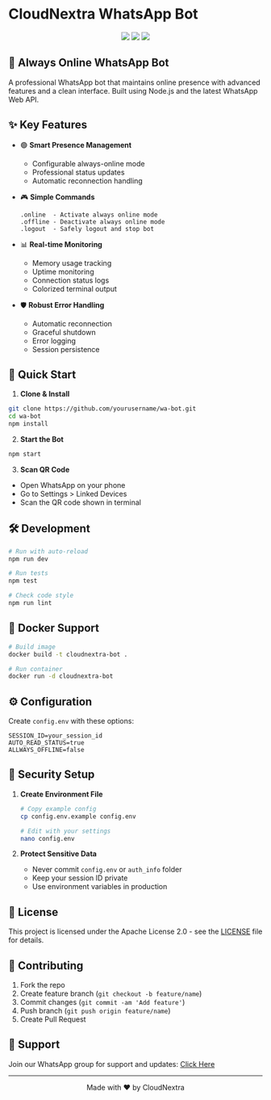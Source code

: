 # CloudNextra WhatsApp Bot

<div align="center">
  <img src="https://img.shields.io/badge/Node.js-43853D?style=for-the-badge&logo=node.js&logoColor=white"/>
  <img src="https://img.shields.io/badge/WhatsApp-25D366?style=for-the-badge&logo=whatsapp&logoColor=white"/>
  <img src="https://img.shields.io/badge/license-Apache--2.0-blue?style=for-the-badge"/>
</div>

## 📱 Always Online WhatsApp Bot

A professional WhatsApp bot that maintains online presence with advanced features and a clean interface. Built using Node.js and the latest WhatsApp Web API.

## ✨ Key Features

- 🟢 **Smart Presence Management**
  - Configurable always-online mode
  - Professional status updates
  - Automatic reconnection handling

- 🎮 **Simple Commands**
  ```
  .online  - Activate always online mode
  .offline - Deactivate always online mode
  .logout  - Safely logout and stop bot
  ```

- 📊 **Real-time Monitoring**
  - Memory usage tracking
  - Uptime monitoring
  - Connection status logs
  - Colorized terminal output

- 🛡️ **Robust Error Handling**
  - Automatic reconnection
  - Graceful shutdown
  - Error logging
  - Session persistence

## 🚀 Quick Start

1. **Clone & Install**
```bash
git clone https://github.com/yourusername/wa-bot.git
cd wa-bot
npm install
```

2. **Start the Bot**
```bash
npm start
```

3. **Scan QR Code**
- Open WhatsApp on your phone
- Go to Settings > Linked Devices
- Scan the QR code shown in terminal

## 🛠️ Development

```bash
# Run with auto-reload
npm run dev

# Run tests
npm test

# Check code style
npm run lint
```

## 🐋 Docker Support

```bash
# Build image
docker build -t cloudnextra-bot .

# Run container
docker run -d cloudnextra-bot
```

## ⚙️ Configuration

Create `config.env` with these options:
```env
SESSION_ID=your_session_id
AUTO_READ_STATUS=true
ALLWAYS_OFFLINE=false
```

## 🔐 Security Setup

1. **Create Environment File**
   ```bash
   # Copy example config
   cp config.env.example config.env
   
   # Edit with your settings
   nano config.env
   ```

2. **Protect Sensitive Data**
   - Never commit `config.env` or `auth_info` folder
   - Keep your session ID private
   - Use environment variables in production

## 📝 License

This project is licensed under the Apache License 2.0 - see the [LICENSE](LICENSE) file for details.

## 🤝 Contributing

1. Fork the repo
2. Create feature branch (`git checkout -b feature/name`)
3. Commit changes (`git commit -am 'Add feature'`)
4. Push branch (`git push origin feature/name`)
5. Create Pull Request

## 💬 Support

Join our WhatsApp group for support and updates: [Click Here](#)

---
<div align="center">
Made with ❤️ by CloudNextra
</div>

